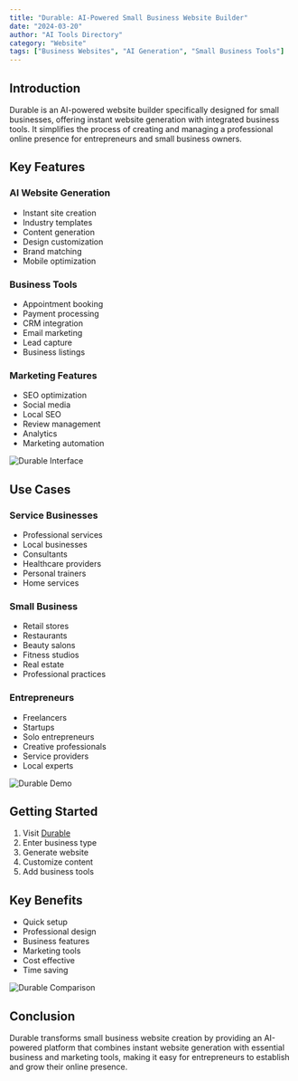 ```yaml
---
title: "Durable: AI-Powered Small Business Website Builder"
date: "2024-03-20"
author: "AI Tools Directory"
category: "Website"
tags: ["Business Websites", "AI Generation", "Small Business Tools"]
---
```


## Introduction

Durable is an AI-powered website builder specifically designed for small businesses, offering instant website generation with integrated business tools. It simplifies the process of creating and managing a professional online presence for entrepreneurs and small business owners.

## Key Features

### AI Website Generation
- Instant site creation
- Industry templates
- Content generation
- Design customization
- Brand matching
- Mobile optimization

### Business Tools
- Appointment booking
- Payment processing
- CRM integration
- Email marketing
- Lead capture
- Business listings

### Marketing Features
- SEO optimization
- Social media
- Local SEO
- Review management
- Analytics
- Marketing automation

![Durable Interface](/imgs/durable/interface.jpg)

## Use Cases

### Service Businesses
- Professional services
- Local businesses
- Consultants
- Healthcare providers
- Personal trainers
- Home services

### Small Business
- Retail stores
- Restaurants
- Beauty salons
- Fitness studios
- Real estate
- Professional practices

### Entrepreneurs
- Freelancers
- Startups
- Solo entrepreneurs
- Creative professionals
- Service providers
- Local experts

![Durable Demo](/imgs/durable/demo.jpg)

## Getting Started

1. Visit [Durable](https://durable.co)
2. Enter business type
3. Generate website
4. Customize content
5. Add business tools

## Key Benefits

- Quick setup
- Professional design
- Business features
- Marketing tools
- Cost effective
- Time saving

![Durable Comparison](/imgs/durable/comparison.jpg)

## Conclusion

Durable transforms small business website creation by providing an AI-powered platform that combines instant website generation with essential business and marketing tools, making it easy for entrepreneurs to establish and grow their online presence. 